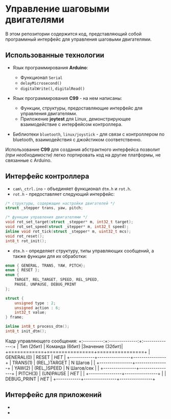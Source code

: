 # Управление шаговыми двигателями

В этом репозитории содержится код, представляющий собой программный интерфейс для управления шаговыми двигателями.


## Использованные технологии

+ Язык программирования __Arduino__:
    - Функционал ``Serial``
    - ``delayMicrosecond()``
    - ``digitalWrite()``, ``digitalRead()``

+ Язык программирования __C99__ - на нем написаны:
    - Функции, структуры, предоставляющие интерфейс для управления двигателями.
    - Приложение __joytest__ для Linux, демонстрирующее взаимодействие с интерфейсом контроллера.

+ Библиотеки ``bluetooth``, ``linux/joystick`` - для связи с контроллером по bluetooth, взаимодействия с джойстиком соответственно. 

Использование __C99__ для создания абстрактного интерфейса позволит _(при необходимости)_ легко портировать код на другие платформы, не связанные с Arduino. 


## Интерфейс контроллера

+ ``cam\_ctrl.ino`` - объединяет функционал ``dtm.h`` и ``rot.h``.
+ ``rot.h`` - предоставляет следующий интерфейс: 
```c
/* структуры, содержащие настройки двигателей */
struct _stepper trans, yaw, pitch;

/* функции управления двигателями */
void rot_set_target(struct _stepper* m, int32_t target);
void rot_set_speed(struct _stepper* m, int32_t speed);
inline void rot_tick(struct _stepper* m, uint32_t mcs);
void rot_reset();
int8_t rot_init();
```
+ ``dtm.h`` - определяет структуру, типы управляющих сообщений, а также функции для их обработки:
```c
enum { GENERAL, TRANS, YAW, PITCH};
enum { RESET };
enum {
    TARGET, REL_TARGET, SPEED, REL_SPEED, 
    PAUSE, UNPAUSE, DEBUG_PRINT
};

struct {
    unsigned type : 2;
    unsigned action : 6;
    int32_t value;
} frame;

inline int8_t process_dtm();
int8_t init_dtm();
```

Кадр управляющего сообщения:
+:----------:+:--------------:+:--------------:+
| Тип (2бит) | Команда (6бит) |Значение (32бит)|
+============+================+================+
| GENERAL(0) |     RESET      |     _НЕТ_      |
+------------+----------------+----------------+
|   TRANS(1) | (REL\_)TARGET  |    N Шагов     |
|            +----------------+----------------+
|    YAW(2)  | (REL\_)SPEED   |  N Шагов/сек   |
|            +----------------+----------------+
|   PITCH(3) | (UN)PAUSE      |     _НЕТ_      |
|            +----------------+----------------+
|            | DEBUG\_PRINT   |     _НЕТ_      |
+------------+----------------+----------------+

## Интерфейс для приложений

+
+
